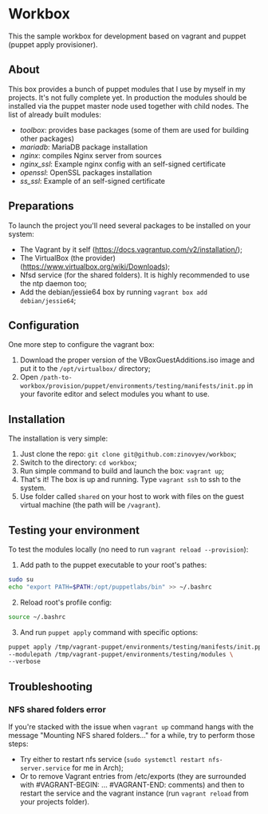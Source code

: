 # Workbox
This the sample workbox for development based on vagrant and puppet (puppet apply provisioner).

## About
This box provides a bunch of puppet modules that I use by myself in my projects. It's not fully complete yet.
In production the modules should be installed via the puppet master node used together with child nodes.
The list of already built modules:
* *toolbox*: provides base packages (some of them are used for building other packages)
* *mariadb*: MariaDB package installation
* *nginx*: compiles Nginx server from sources
* *nginx_ssl*: Example nginx config with an self-signed certificate
* *openssl*: OpenSSL packages installation
* *ss_ssl*: Example of an self-signed certificate

## Preparations
To launch the project you'll need several packages to be installed on your system:
* The Vagrant by it self (https://docs.vagrantup.com/v2/installation/);
* The VirtualBox (the provider) (https://www.virtualbox.org/wiki/Downloads);
* Nfsd service (for the shared folders). It is highly recommended to use the ntp daemon too;
* Add the debian/jessie64 box by running `vagrant box add debian/jessie64`;

## Configuration
One more step to configure the vagrant box:

1. Download the proper version of the VBoxGuestAdditions.iso image and put it to the `/opt/virtualbox/` directory;
2. Open `/path-to-workbox/provision/puppet/environments/testing/manifests/init.pp` in your favorite editor and select modules you whant to use.

## Installation
The installation is very simple:

1. Just clone the repo: `git clone git@github.com:zinovyev/workbox`;
2. Switch to the directory: `cd workbox`;
3. Run simple command to build and launch the box: `vagrant up`;
4. That's it! The box is up and running. Type `vagrant ssh` to ssh to the system.
5. Use folder called `shared` on your host to work with files on the guest virtual machine (the path will be `/vagrant`).

## Testing your environment
To test the modules locally (no need to run `vagrant reload --provision`):

1. Add path to the puppet executable to your root's pathes:
```bash
sudo su
echo "export PATH=$PATH:/opt/puppetlabs/bin" >> ~/.bashrc
```

2. Reload root's profile config:
```bash
source ~/.bashrc
```

3. And run `puppet apply` command with specific options:
```bash
puppet apply /tmp/vagrant-puppet/environments/testing/manifests/init.pp \
--modulepath /tmp/vagrant-puppet/environments/testing/modules \
--verbose
```

## Troubleshooting
### NFS shared folders error
If you're stacked with the issue when `vagrant up` command hangs with the message "Mounting NFS shared folders..." for a while, try to perform those steps:
* Try either to restart nfs service (`sudo systemctl restart nfs-server.service` for me in Arch);
* Or to remove Vagrant entries from /etc/exports
(they are surrounded with #VAGRANT-BEGIN: ... #VAGRANT-END: comments)
and then to restart the service and the vagrant instance (run `vagrant reload` from your projects folder).